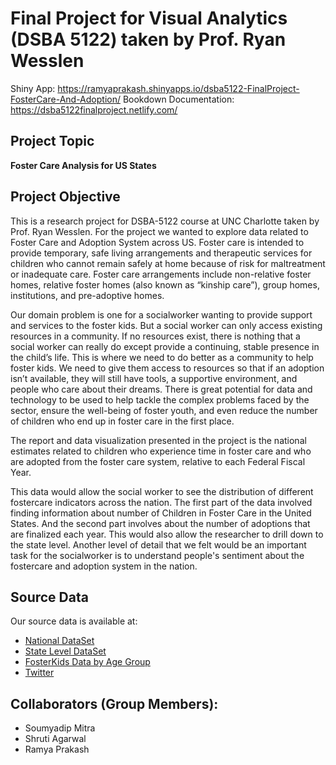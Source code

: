 # Final Project for Visual Analytics (DSBA 5122) taken by Prof. Ryan Wesslen

Shiny App: https://ramyaprakash.shinyapps.io/dsba5122-FinalProject-FosterCare-And-Adoption/
Bookdown Documentation: https://dsba5122finalproject.netlify.com/

## Project Topic
**Foster Care Analysis for US States**

## Project Objective
This is a research project for DSBA-5122 course at UNC Charlotte taken by Prof. Ryan Wesslen. For the project we wanted to explore data related to Foster Care and Adoption System across US. Foster care is intended to provide temporary, safe living arrangements and therapeutic services for children who cannot remain safely at home because of risk for maltreatment or inadequate care. Foster care arrangements include non-relative foster homes, relative foster homes (also known as “kinship care”), group homes, institutions, and pre-adoptive homes.

Our domain problem is one for a socialworker wanting to provide support and services to the foster kids. But a social worker can only access existing resources in a community. If no resources exist, there is nothing that a social worker can really do except provide a continuing, stable presence in the child’s life. This is where we need to do better as a community to help foster kids. We need to give them access to resources so that if an adoption isn’t available, they will still have tools, a supportive environment, and people who care about their dreams. There is great potential for data and technology to be used to help tackle the complex problems faced by the sector, ensure the well-being of foster youth, and even reduce the number of children who end up in foster care in the first place.

The report and data visualization presented in the project is the national estimates related to children who experience time in foster care and who are adopted from the foster care system, relative to each Federal Fiscal Year.

This data would allow the social worker to see the distribution of different fostercare indicators across the nation. The first part of the data involved finding information about number of Children in Foster Care in the United States. And the second part involves about the number of adoptions that are finalized each year. This would also allow the researcher to drill down to the state level. Another level of detail that we felt would be an important task for the socialworker is to understand people's sentiment about the fostercare and adoption system in the nation.

## Source Data
Our source data is available at:
- [National DataSet](https://www.acf.hhs.gov/sites/default/files/cb/national_afcars_trends_2009_through_2018.xlsx)
- [State Level DataSet](https://www.acf.hhs.gov/sites/default/files/cb/afcars_state_data_tables_09thru18.xlsx)
- [FosterKids Data by Age Group](https://datacenter.kidscount.org/data/tables/101-child-population-by-age-group)
- [Twitter](https://twitter.com)

## Collaborators (Group Members):
- Soumyadip Mitra
- Shruti Agarwal
- Ramya Prakash
